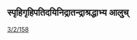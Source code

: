 ## स्पृहिगृहिपतिदयिनिद्रातन्द्राश्रद्धाभ्य आलुच् 
 [3/2/158](https://ashtadhyayi.com/sutraani/3/2/158)